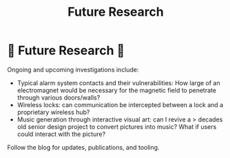 ﻿---
layout: default
title: Future Research
permalink: /future/
---


# 🔮 Future Research 🔮


Ongoing and upcoming investigations include:


- Typical alarm system contacts and their vulnerabilities: How large of an electromagnet would be necessary for the magnetic field to penetrate through various doors/walls?
- Wireless locks: can communication be intercepted between a lock and a proprietary wireless hub?
- Music generation through interactive visual art: can I revive a > decades old senior design project to convert pictures into music? What if users could interact with the picture?

Follow the blog for updates, publications, and tooling.
